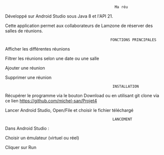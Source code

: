 
                                                      Ma réu
                                                                  
                                                                  
                                                                  
Développé sur Android Studio sous Java 8 et l'API 21.

Cette application permet aux collaborateurs de Lamzone de réserver des salles de réunions.



                                                    FONCTIONS PRINCIPALES
                                                        
                                
Afficher les différentes réunions

Filtrer les réunions selon une date ou une salle

Ajouter une réunion

Supprimer une réunion


                                                
                                                     INSTALLATION
                                                         
                                                         
Récupérer le programme via le bouton Download ou en utilisant git clone via ce lien https://github.com/michel-san/Projet4

Lancer Android Studio, Open/File et choisir le fichier téléchargé



                                                     LANCEMENT
                                                         
                                                         
Dans Android Studio :

Choisir un émulateur (virtuel ou réel)

Cliquer sur Run
